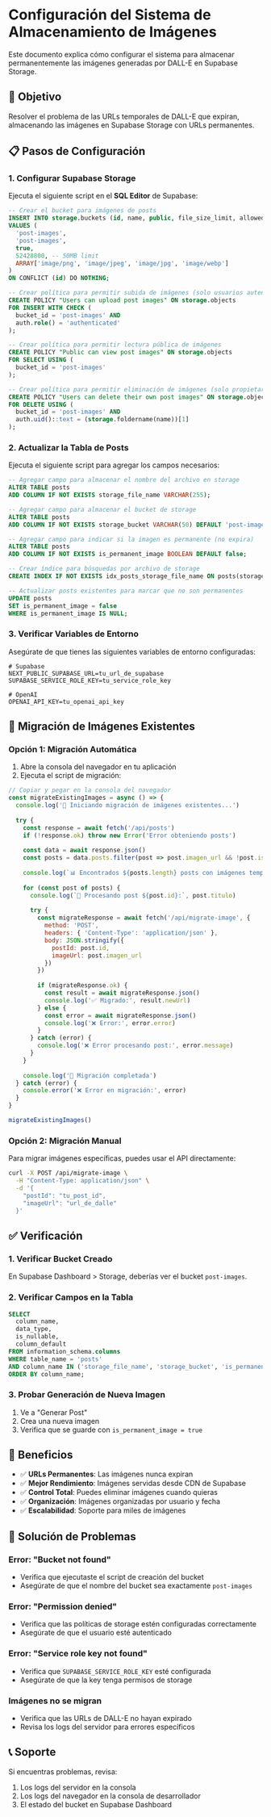 # Configuración del Sistema de Almacenamiento de Imágenes

Este documento explica cómo configurar el sistema para almacenar permanentemente las imágenes generadas por DALL-E en Supabase Storage.

## 🎯 Objetivo

Resolver el problema de las URLs temporales de DALL-E que expiran, almacenando las imágenes en Supabase Storage con URLs permanentes.

## 📋 Pasos de Configuración

### 1. Configurar Supabase Storage

Ejecuta el siguiente script en el **SQL Editor** de Supabase:

```sql
-- Crear el bucket para imágenes de posts
INSERT INTO storage.buckets (id, name, public, file_size_limit, allowed_mime_types)
VALUES (
  'post-images',
  'post-images',
  true,
  52428800, -- 50MB limit
  ARRAY['image/png', 'image/jpeg', 'image/jpg', 'image/webp']
)
ON CONFLICT (id) DO NOTHING;

-- Crear política para permitir subida de imágenes (solo usuarios autenticados)
CREATE POLICY "Users can upload post images" ON storage.objects
FOR INSERT WITH CHECK (
  bucket_id = 'post-images' AND
  auth.role() = 'authenticated'
);

-- Crear política para permitir lectura pública de imágenes
CREATE POLICY "Public can view post images" ON storage.objects
FOR SELECT USING (
  bucket_id = 'post-images'
);

-- Crear política para permitir eliminación de imágenes (solo propietarios)
CREATE POLICY "Users can delete their own post images" ON storage.objects
FOR DELETE USING (
  bucket_id = 'post-images' AND
  auth.uid()::text = (storage.foldername(name))[1]
);
```

### 2. Actualizar la Tabla de Posts

Ejecuta el siguiente script para agregar los campos necesarios:

```sql
-- Agregar campo para almacenar el nombre del archivo en storage
ALTER TABLE posts 
ADD COLUMN IF NOT EXISTS storage_file_name VARCHAR(255);

-- Agregar campo para almacenar el bucket de storage
ALTER TABLE posts 
ADD COLUMN IF NOT EXISTS storage_bucket VARCHAR(50) DEFAULT 'post-images';

-- Agregar campo para indicar si la imagen es permanente (no expira)
ALTER TABLE posts 
ADD COLUMN IF NOT EXISTS is_permanent_image BOOLEAN DEFAULT false;

-- Crear índice para búsquedas por archivo de storage
CREATE INDEX IF NOT EXISTS idx_posts_storage_file_name ON posts(storage_file_name);

-- Actualizar posts existentes para marcar que no son permanentes
UPDATE posts 
SET is_permanent_image = false 
WHERE is_permanent_image IS NULL;
```

### 3. Verificar Variables de Entorno

Asegúrate de que tienes las siguientes variables de entorno configuradas:

```env
# Supabase
NEXT_PUBLIC_SUPABASE_URL=tu_url_de_supabase
SUPABASE_SERVICE_ROLE_KEY=tu_service_role_key

# OpenAI
OPENAI_API_KEY=tu_openai_api_key
```

## 🔄 Migración de Imágenes Existentes

### Opción 1: Migración Automática

1. Abre la consola del navegador en tu aplicación
2. Ejecuta el script de migración:

```javascript
// Copiar y pegar en la consola del navegador
const migrateExistingImages = async () => {
  console.log('🔄 Iniciando migración de imágenes existentes...')
  
  try {
    const response = await fetch('/api/posts')
    if (!response.ok) throw new Error('Error obteniendo posts')
    
    const data = await response.json()
    const posts = data.posts.filter(post => post.imagen_url && !post.is_permanent_image)
    
    console.log(`📊 Encontrados ${posts.length} posts con imágenes temporales`)
    
    for (const post of posts) {
      console.log(`🔄 Procesando post ${post.id}:`, post.titulo)
      
      try {
        const migrateResponse = await fetch('/api/migrate-image', {
          method: 'POST',
          headers: { 'Content-Type': 'application/json' },
          body: JSON.stringify({
            postId: post.id,
            imageUrl: post.imagen_url
          })
        })
        
        if (migrateResponse.ok) {
          const result = await migrateResponse.json()
          console.log('✅ Migrado:', result.newUrl)
        } else {
          const error = await migrateResponse.json()
          console.log('❌ Error:', error.error)
        }
      } catch (error) {
        console.log('❌ Error procesando post:', error.message)
      }
    }
    
    console.log('🎉 Migración completada')
  } catch (error) {
    console.error('❌ Error en migración:', error)
  }
}

migrateExistingImages()
```

### Opción 2: Migración Manual

Para migrar imágenes específicas, puedes usar el API directamente:

```bash
curl -X POST /api/migrate-image \
  -H "Content-Type: application/json" \
  -d '{
    "postId": "tu_post_id",
    "imageUrl": "url_de_dalle"
  }'
```

## ✅ Verificación

### 1. Verificar Bucket Creado

En Supabase Dashboard > Storage, deberías ver el bucket `post-images`.

### 2. Verificar Campos en la Tabla

```sql
SELECT 
  column_name, 
  data_type, 
  is_nullable, 
  column_default
FROM information_schema.columns 
WHERE table_name = 'posts' 
AND column_name IN ('storage_file_name', 'storage_bucket', 'is_permanent_image')
ORDER BY column_name;
```

### 3. Probar Generación de Nueva Imagen

1. Ve a "Generar Post"
2. Crea una nueva imagen
3. Verifica que se guarde con `is_permanent_image = true`

## 🚀 Beneficios

- ✅ **URLs Permanentes**: Las imágenes nunca expiran
- ✅ **Mejor Rendimiento**: Imágenes servidas desde CDN de Supabase
- ✅ **Control Total**: Puedes eliminar imágenes cuando quieras
- ✅ **Organización**: Imágenes organizadas por usuario y fecha
- ✅ **Escalabilidad**: Soporte para miles de imágenes

## 🔧 Solución de Problemas

### Error: "Bucket not found"
- Verifica que ejecutaste el script de creación del bucket
- Asegúrate de que el nombre del bucket sea exactamente `post-images`

### Error: "Permission denied"
- Verifica que las políticas de storage estén configuradas correctamente
- Asegúrate de que el usuario esté autenticado

### Error: "Service role key not found"
- Verifica que `SUPABASE_SERVICE_ROLE_KEY` esté configurada
- Asegúrate de que la key tenga permisos de storage

### Imágenes no se migran
- Verifica que las URLs de DALL-E no hayan expirado
- Revisa los logs del servidor para errores específicos

## 📞 Soporte

Si encuentras problemas, revisa:
1. Los logs del servidor en la consola
2. Los logs del navegador en la consola de desarrollador
3. El estado del bucket en Supabase Dashboard

